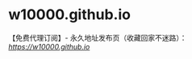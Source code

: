 # w10000.github.io
【免费代理订阅】- 永久地址发布页（收藏回家不迷路）：<a href="https://w10000.github.io"><i>https://w10000.github.io</i></a>
